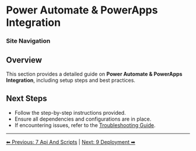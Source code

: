 <!-- description: Documentation about Power Automate & PowerApps Integration for Your Organization. -->
# Power Automate & PowerApps Integration

### Site Navigation

## Overview
This section provides a detailed guide on **Power Automate & PowerApps Integration**, including setup steps and best practices.

## Next Steps
- Follow the step-by-step instructions provided.
- Ensure all dependencies and configurations are in place.
- If encountering issues, refer to the [Troubleshooting Guide](10-troubleshooting.md).

---

[⬅ Previous: 7 Api And Scripts](7-api-and-scripts.md) | [Next: 9 Deployment ➡](9-deployment.md)